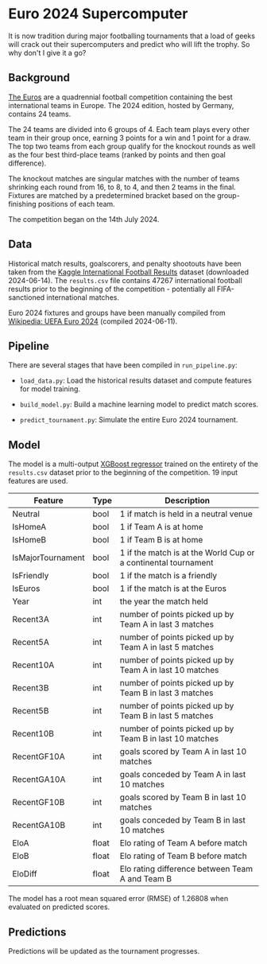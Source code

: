 # Euro 2024 Supercomputer

It is now tradition during major footballing tournaments that a load of geeks will crack out their supercomputers and predict who will lift the trophy. So why don't I give it a go?

## Background

[The Euros](https://en.wikipedia.org/wiki/UEFA_European_Championship) are a quadrennial football competition containing the best international teams in Europe. The 2024 edition, hosted by Germany, contains 24 teams.

The 24 teams are divided into 6 groups of 4. Each team plays every other team in their group once, earning 3 points for a win and 1 point for a draw. The top two teams from each group qualify for the knockout rounds as well as the four best third-place teams (ranked by points and then goal difference).

The knockout matches are singular matches with the number of teams shrinking each round from 16, to 8, to 4, and then 2 teams in the final. Fixtures are matched by a predetermined bracket based on the group-finishing positions of each team.

The competition began on the 14th July 2024.

## Data

Historical match results, goalscorers, and penalty shootouts have been taken from the [Kaggle International Football Results](https://www.kaggle.com/datasets/martj42/international-football-results-from-1872-to-2017) dataset (downloaded 2024-06-14). The `results.csv` file contains 47267 international football results prior to the beginning of the competition - potentially all FIFA-sanctioned international matches.

Euro 2024 fixtures and groups have been manually compiled from [Wikipedia: UEFA Euro 2024](https://en.wikipedia.org/wiki/UEFA_Euro_2024) (compiled 2024-06-11).

## Pipeline

There are several stages that have been compiled in `run_pipeline.py`:

 - `load_data.py`: Load the historical results dataset and compute features for model training.

 - `build_model.py`: Build a machine learning model to predict match scores.

 - `predict_tournament.py`: Simulate the entire Euro 2024 tournament.

## Model

The model is a multi-output [XGBoost regressor](https://xgboost.readthedocs.io/en/stable/python/python_api.html#xgboost.XGBRegressor) trained on the entirety of the `results.csv` dataset prior to the beginning of the competition. 19 input features are used.

|Feature|Type|Description|
|---|---|---|
|Neutral|bool|1 if match is held in a neutral venue|
|IsHomeA|bool|1 if Team A is at home|
|IsHomeB|bool|1 if Team B is at home
|IsMajorTournament|bool|1 if the match is at the World Cup or a continental tournament|
|IsFriendly|bool|1 if the match is a friendly|
|IsEuros|bool|1 if the match is at the Euros|
|Year|int|the year the match held|
|Recent3A|int|number of points picked up by Team A in last 3 matches|
|Recent5A|int|number of points picked up by Team A in last 5 matches|
|Recent10A|int|number of points picked up by Team A in last 10 matches|
|Recent3B|int|number of points picked up by Team B in last 3 matches|
|Recent5B|int|number of points picked up by Team B in last 5 matches|
|Recent10B|int|number of points picked up by Team B in last 10 matches|
|RecentGF10A|int|goals scored by Team A in last 10 matches|
|RecentGA10A|int|goals conceded by Team A in last 10 matches|
|RecentGF10B|int|goals scored by Team B in last 10 matches|
|RecentGA10B|int|goals conceded by Team B in last 10 matches|
|EloA|float|Elo rating of Team A before match|
|EloB|float|Elo rating of Team B before match|
|EloDiff|float|Elo rating difference between Team A and Team B|

The model has a root mean squared error (RMSE) of 1.26808 when evaluated on predicted scores.

## Predictions

Predictions will be updated as the tournament progresses.